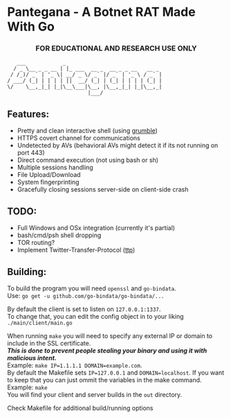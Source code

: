 # Pantegana - A Botnet RAT Made With Go
### <center>FOR EDUCATIONAL AND RESEARCH USE ONLY</center>  

```
   ___            _                               
  / _ \__ _ _ __ | |_ ___  __ _  __ _ _ __   __ _ 
 / /_)/ _` | '_ \| __/ _ \/ _` |/ _` | '_ \ / _` |
/ ___/ (_| | | | | ||  __/ (_| | (_| | | | | (_| |
\/    \__,_|_| |_|\__\___|\__, |\__,_|_| |_|\__,_|
                          |___/                   
```

## Features:
 - Pretty and clean interactive shell (using <a href="https://github.com/desertbit/grumble" target="_blank">grumble</a>)
 - HTTPS covert channel for communications
 - Undetected by AVs (behavioral AVs might detect it if its not running on port 443)
 - Direct command execution (not using bash or sh)
 - Multiple sessions handling
 - File Upload/Download
 - System fingerprinting
 - Gracefully closing sessions server-side on client-side crash

## TODO:
 - Full Windows and OSx integration (currently it's partial)
 - bash/cmd/psh shell dropping
 - TOR routing?
 - Implement Twitter-Transfer-Protocol (<a href="https://github.com/elleven11/twitter-transfer-protocol" target="_blank">ttp</a>)

## Building:
To build the program you will need `openssl` and `go-bindata`.  
Use: `go get -u github.com/go-bindata/go-bindata/...`  

By default the client is set to listen on `127.0.0.1:1337`.  
To change that, you can edit the config object in to your liking `./main/client/main.go`  

When running `make` you will need to specify any external IP or domain to include in the SSL certificate.  
***This is done to prevent people stealing your binary and using it with malicious intent.***  
Example: `make IP=1.1.1.1 DOMAIN=example.com`.  
By default the Makefile sets `IP=127.0.0.1` and `DOMAIN=localhost`. If you want to keep that you can just ommit the variables in the make command.  
Example: `make`    
You will find your client and server builds in the `out` directory.  

Check Makefile for additional build/running options  
